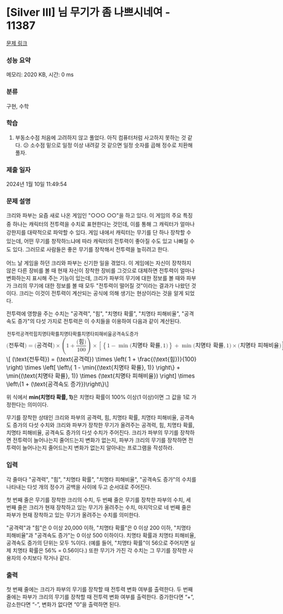 # [Silver III] 님 무기가 좀 나쁘시네여 - 11387 

[문제 링크](https://www.acmicpc.net/problem/11387) 

### 성능 요약

메모리: 2020 KB, 시간: 0 ms

### 분류

구현, 수학

### 학습

1. 부동소수점
처음에 고려하지 않고 풀었다. 아직 컴퓨터처럼 사고하지 못하는 것 같다. 😕
소수점 밑으로 일정 이상 내려갈 것 같으면 일정 숫자를 곱해 정수로 치환해 풀자.

### 제출 일자

2024년 1월 10일 11:49:54

### 문제 설명

<p><span style="line-height:1.6em">크리와 파부는 요즘 새로 나온 게임인 "○○○ ○○"을 하고 있다. 이 게임의 주요 특징 중 하나는 캐릭터의 전투력을 수치로 표현한다는 것인데, 이를 통해 그 캐릭터가 얼마나 강한지를 대략적으로 파악할 수 있다. 게임 내에서 캐릭터는 무기를 단 하나 장착할 수 있는데, 어떤 무기를 창작하느냐에 따라 캐릭터의 전투력이 좋아질 수도 있고 나빠질 수도 있다. 그러므로 사람들은 좋은 무기를 장착해서 전투력을 높히려고 한다.</span></p>

<p>어느 날 게임을 하던 크리와 파부는 신기한 일을 겪었다. 이 게임에는 자신이 장착하지 않은 다른 장비를 볼 때 현재 자신이 장착한 장비를 그것으로 대체하면 전투력이 얼마나 변화하는지 표시해 주는 기능이 있는데, 크리가 파부의 무기에 대한 정보를 볼 때와 파부가 크리의 무기에 대한 정보를 볼 때 모두 "전투력이 떨어질 것"이라는 결과가 나왔던 것이다. 크리는 이것이 전투력이 계산되는 공식에 의해 생기는 현상이라는 것을 알게 되었다.</p>

<p>전투력에 영향을 주는 수치는 "공격력", "힘", "치명타 확률", "치명타 피해비율", "공격속도 증가"의 다섯 가지로 전투력은 이 수치들을 이용하여 다음과 같이 계산된다.</p>

<p><mjx-container class="MathJax" jax="CHTML" display="true" style="font-size: 109%; position: relative;"> <mjx-math display="true" class="MJX-TEX" aria-hidden="true" style="margin-left: 0px; margin-right: 0px;"><mjx-mo class="mjx-n"><mjx-c class="mjx-c28"></mjx-c></mjx-mo><mjx-mtext class="mjx-n"><mjx-utext variant="normal" style="font-size: 82.6%; padding: 0.909em 0px 0.242em; font-family: MJXZERO, serif;">전</mjx-utext><mjx-utext variant="normal" style="font-size: 82.6%; padding: 0.909em 0px 0.242em; font-family: MJXZERO, serif;">투</mjx-utext><mjx-utext variant="normal" style="font-size: 82.6%; padding: 0.909em 0px 0.242em; font-family: MJXZERO, serif;">력</mjx-utext></mjx-mtext><mjx-mo class="mjx-n"><mjx-c class="mjx-c29"></mjx-c></mjx-mo><mjx-mo class="mjx-n" space="4"><mjx-c class="mjx-c3D"></mjx-c></mjx-mo><mjx-mo class="mjx-n" space="4"><mjx-c class="mjx-c28"></mjx-c></mjx-mo><mjx-mtext class="mjx-n"><mjx-utext variant="normal" style="font-size: 82.6%; padding: 0.909em 0px 0.242em; font-family: MJXZERO, serif;">공</mjx-utext><mjx-utext variant="normal" style="font-size: 82.6%; padding: 0.909em 0px 0.242em; font-family: MJXZERO, serif;">격</mjx-utext><mjx-utext variant="normal" style="font-size: 82.6%; padding: 0.909em 0px 0.242em; font-family: MJXZERO, serif;">력</mjx-utext></mjx-mtext><mjx-mo class="mjx-n"><mjx-c class="mjx-c29"></mjx-c></mjx-mo><mjx-mo class="mjx-n" space="3"><mjx-c class="mjx-cD7"></mjx-c></mjx-mo><mjx-mrow space="3"><mjx-mo class="mjx-s3"><mjx-c class="mjx-c28 TEX-S3"></mjx-c></mjx-mo><mjx-mn class="mjx-n"><mjx-c class="mjx-c31"></mjx-c></mjx-mn><mjx-mo class="mjx-n" space="3"><mjx-c class="mjx-c2B"></mjx-c></mjx-mo><mjx-mfrac space="3"><mjx-frac type="d"><mjx-num><mjx-nstrut type="d"></mjx-nstrut><mjx-mrow><mjx-mo class="mjx-n"><mjx-c class="mjx-c28"></mjx-c></mjx-mo><mjx-mtext class="mjx-n"><mjx-utext variant="normal" style="font-size: 82.6%; padding: 0.909em 0px 0.242em; font-family: MJXZERO, serif;">힘</mjx-utext></mjx-mtext><mjx-mo class="mjx-n"><mjx-c class="mjx-c29"></mjx-c></mjx-mo></mjx-mrow></mjx-num><mjx-dbox><mjx-dtable><mjx-line type="d"></mjx-line><mjx-row><mjx-den><mjx-dstrut type="d"></mjx-dstrut><mjx-mn class="mjx-n"><mjx-c class="mjx-c31"></mjx-c><mjx-c class="mjx-c30"></mjx-c><mjx-c class="mjx-c30"></mjx-c></mjx-mn></mjx-den></mjx-row></mjx-dtable></mjx-dbox></mjx-frac></mjx-mfrac><mjx-mo class="mjx-s3"><mjx-c class="mjx-c29 TEX-S3"></mjx-c></mjx-mo></mjx-mrow><mjx-mo class="mjx-n" space="3"><mjx-c class="mjx-cD7"></mjx-c></mjx-mo><mjx-mrow space="3"><mjx-mo class="mjx-n"><mjx-c class="mjx-c5B"></mjx-c></mjx-mo><mjx-mrow><mjx-mo class="mjx-n"><mjx-c class="mjx-c7B"></mjx-c></mjx-mo><mjx-mn class="mjx-n"><mjx-c class="mjx-c31"></mjx-c></mjx-mn><mjx-mo class="mjx-n" space="3"><mjx-c class="mjx-c2212"></mjx-c></mjx-mo><mjx-mo class="mjx-n" space="3"><mjx-c class="mjx-c6D"></mjx-c><mjx-c class="mjx-c69"></mjx-c><mjx-c class="mjx-c6E"></mjx-c></mjx-mo><mjx-texatom space="2" texclass="ORD"><mjx-mo class="mjx-n"><mjx-c class="mjx-c28"></mjx-c></mjx-mo><mjx-mtext class="mjx-n"><mjx-utext variant="normal" style="font-size: 82.6%; padding: 0.909em 0px 0.242em; font-family: MJXZERO, serif;">치</mjx-utext><mjx-utext variant="normal" style="font-size: 82.6%; padding: 0.909em 0px 0.242em; font-family: MJXZERO, serif;">명</mjx-utext><mjx-utext variant="normal" style="font-size: 82.6%; padding: 0.909em 0px 0.242em; font-family: MJXZERO, serif;">타</mjx-utext><mjx-c class="mjx-c20"></mjx-c><mjx-utext variant="normal" style="font-size: 82.6%; padding: 0.909em 0px 0.242em; font-family: MJXZERO, serif;">확</mjx-utext><mjx-utext variant="normal" style="font-size: 82.6%; padding: 0.909em 0px 0.242em; font-family: MJXZERO, serif;">률</mjx-utext></mjx-mtext><mjx-mo class="mjx-n"><mjx-c class="mjx-c2C"></mjx-c></mjx-mo><mjx-mn class="mjx-n" space="2"><mjx-c class="mjx-c31"></mjx-c></mjx-mn><mjx-mo class="mjx-n"><mjx-c class="mjx-c29"></mjx-c></mjx-mo></mjx-texatom><mjx-mo class="mjx-n"><mjx-c class="mjx-c7D"></mjx-c></mjx-mo></mjx-mrow><mjx-mo class="mjx-n" space="3"><mjx-c class="mjx-c2B"></mjx-c></mjx-mo><mjx-mo class="mjx-n" space="3"><mjx-c class="mjx-c6D"></mjx-c><mjx-c class="mjx-c69"></mjx-c><mjx-c class="mjx-c6E"></mjx-c></mjx-mo><mjx-texatom space="2" texclass="ORD"><mjx-mo class="mjx-n"><mjx-c class="mjx-c28"></mjx-c></mjx-mo><mjx-mtext class="mjx-n"><mjx-utext variant="normal" style="font-size: 82.6%; padding: 0.909em 0px 0.242em; font-family: MJXZERO, serif;">치</mjx-utext><mjx-utext variant="normal" style="font-size: 82.6%; padding: 0.909em 0px 0.242em; font-family: MJXZERO, serif;">명</mjx-utext><mjx-utext variant="normal" style="font-size: 82.6%; padding: 0.909em 0px 0.242em; font-family: MJXZERO, serif;">타</mjx-utext><mjx-c class="mjx-c20"></mjx-c><mjx-utext variant="normal" style="font-size: 82.6%; padding: 0.909em 0px 0.242em; font-family: MJXZERO, serif;">확</mjx-utext><mjx-utext variant="normal" style="font-size: 82.6%; padding: 0.909em 0px 0.242em; font-family: MJXZERO, serif;">률</mjx-utext></mjx-mtext><mjx-mo class="mjx-n"><mjx-c class="mjx-c2C"></mjx-c></mjx-mo><mjx-mn class="mjx-n" space="2"><mjx-c class="mjx-c31"></mjx-c></mjx-mn><mjx-mo class="mjx-n"><mjx-c class="mjx-c29"></mjx-c></mjx-mo></mjx-texatom><mjx-mo class="mjx-n" space="3"><mjx-c class="mjx-cD7"></mjx-c></mjx-mo><mjx-mo class="mjx-n" space="3"><mjx-c class="mjx-c28"></mjx-c></mjx-mo><mjx-mtext class="mjx-n"><mjx-utext variant="normal" style="font-size: 82.6%; padding: 0.909em 0px 0.242em; font-family: MJXZERO, serif;">치</mjx-utext><mjx-utext variant="normal" style="font-size: 82.6%; padding: 0.909em 0px 0.242em; font-family: MJXZERO, serif;">명</mjx-utext><mjx-utext variant="normal" style="font-size: 82.6%; padding: 0.909em 0px 0.242em; font-family: MJXZERO, serif;">타</mjx-utext><mjx-c class="mjx-c20"></mjx-c><mjx-utext variant="normal" style="font-size: 82.6%; padding: 0.909em 0px 0.242em; font-family: MJXZERO, serif;">피</mjx-utext><mjx-utext variant="normal" style="font-size: 82.6%; padding: 0.909em 0px 0.242em; font-family: MJXZERO, serif;">해</mjx-utext><mjx-utext variant="normal" style="font-size: 82.6%; padding: 0.909em 0px 0.242em; font-family: MJXZERO, serif;">비</mjx-utext><mjx-utext variant="normal" style="font-size: 82.6%; padding: 0.909em 0px 0.242em; font-family: MJXZERO, serif;">율</mjx-utext></mjx-mtext><mjx-mo class="mjx-n"><mjx-c class="mjx-c29"></mjx-c></mjx-mo><mjx-mo class="mjx-n"><mjx-c class="mjx-c5D"></mjx-c></mjx-mo></mjx-mrow><mjx-mo class="mjx-n" space="3"><mjx-c class="mjx-cD7"></mjx-c></mjx-mo><mjx-mrow space="3"><mjx-mo class="mjx-n"><mjx-c class="mjx-c7B"></mjx-c></mjx-mo><mjx-mn class="mjx-n"><mjx-c class="mjx-c31"></mjx-c></mjx-mn><mjx-mo class="mjx-n" space="3"><mjx-c class="mjx-c2B"></mjx-c></mjx-mo><mjx-mo class="mjx-n" space="3"><mjx-c class="mjx-c28"></mjx-c></mjx-mo><mjx-mtext class="mjx-n"><mjx-utext variant="normal" style="font-size: 82.6%; padding: 0.909em 0px 0.242em; font-family: MJXZERO, serif;">공</mjx-utext><mjx-utext variant="normal" style="font-size: 82.6%; padding: 0.909em 0px 0.242em; font-family: MJXZERO, serif;">격</mjx-utext><mjx-utext variant="normal" style="font-size: 82.6%; padding: 0.909em 0px 0.242em; font-family: MJXZERO, serif;">속</mjx-utext><mjx-utext variant="normal" style="font-size: 82.6%; padding: 0.909em 0px 0.242em; font-family: MJXZERO, serif;">도</mjx-utext><mjx-c class="mjx-c20"></mjx-c><mjx-utext variant="normal" style="font-size: 82.6%; padding: 0.909em 0px 0.242em; font-family: MJXZERO, serif;">증</mjx-utext><mjx-utext variant="normal" style="font-size: 82.6%; padding: 0.909em 0px 0.242em; font-family: MJXZERO, serif;">가</mjx-utext></mjx-mtext><mjx-mo class="mjx-n"><mjx-c class="mjx-c29"></mjx-c></mjx-mo><mjx-mo class="mjx-n"><mjx-c class="mjx-c7D"></mjx-c></mjx-mo></mjx-mrow></mjx-math><mjx-assistive-mml unselectable="on" display="block"><math xmlns="http://www.w3.org/1998/Math/MathML" display="block"><mo stretchy="false">(</mo><mtext>전투력</mtext><mo stretchy="false">)</mo><mo>=</mo><mo stretchy="false">(</mo><mtext>공격력</mtext><mo stretchy="false">)</mo><mo>×</mo><mrow data-mjx-texclass="INNER"><mo data-mjx-texclass="OPEN">(</mo><mn>1</mn><mo>+</mo><mfrac><mrow><mo stretchy="false">(</mo><mtext>힘</mtext><mo stretchy="false">)</mo></mrow><mn>100</mn></mfrac><mo data-mjx-texclass="CLOSE">)</mo></mrow><mo>×</mo><mrow data-mjx-texclass="INNER"><mo data-mjx-texclass="OPEN">[</mo><mrow data-mjx-texclass="INNER"><mo data-mjx-texclass="OPEN">{</mo><mn>1</mn><mo>−</mo><mo data-mjx-texclass="OP" movablelimits="true">min</mo><mrow data-mjx-texclass="ORD"><mo stretchy="false">(</mo><mtext>치명타 확률</mtext><mo>,</mo><mn>1</mn><mo stretchy="false">)</mo></mrow><mo data-mjx-texclass="CLOSE">}</mo></mrow><mo>+</mo><mo data-mjx-texclass="OP" movablelimits="true">min</mo><mrow data-mjx-texclass="ORD"><mo stretchy="false">(</mo><mtext>치명타 확률</mtext><mo>,</mo><mn>1</mn><mo stretchy="false">)</mo></mrow><mo>×</mo><mo stretchy="false">(</mo><mtext>치명타 피해비율</mtext><mo stretchy="false">)</mo><mo data-mjx-texclass="CLOSE">]</mo></mrow><mo>×</mo><mrow data-mjx-texclass="INNER"><mo data-mjx-texclass="OPEN">{</mo><mn>1</mn><mo>+</mo><mo stretchy="false">(</mo><mtext>공격속도 증가</mtext><mo stretchy="false">)</mo><mo data-mjx-texclass="CLOSE">}</mo></mrow></math></mjx-assistive-mml><span aria-hidden="true" class="no-mathjax mjx-copytext">\[ (\text{전투력}) = (\text{공격력}) \times  \left( 1 + \frac{(\text{힘})}{100} \right) \times \left[ \left\{ 1 - \min{(\text{치명타 확률}, 1)} \right\} + \min{(\text{치명타 확률}, 1)} \times (\text{치명타 피해비율}) \right] \times \left\{1 + (\text{공격속도 증가})\right\}\]</span> </mjx-container></p>

<p>위 식에서 <strong>min(치명타 확률, 1)</strong>은 치명타 확률이 100% 이상(1 이상)이면 그 값을 1로 가정한다는 의미이다.</p>

<p>무기를 장착한 상태인 크리와 파부의 공격력, 힘, 치명타 확률, 치명타 피해비율, 공격속도 증가의 다섯 수치와 크리와 파부가 장착한 무기가 올려주는 공격력, 힘, 치명타 확률, 치명타 피해비율, 공격속도 증가의 다섯 수치가 주어진다. 크리가 파부의 무기를 장착하면 전투력이 늘어나는지 줄어드는지 변화가 없는지, 파부가 크리의 무기를 장착하면 전투력이 늘어나는지 줄어드는지 변화가 없는지 알아내는 프로그램을 작성하라.</p>

### 입력 

 <p>각 줄마다 "공격력", "힘", "치명타 확률", "치명타 피해비율", "공격속도 증가"의 수치를 나타내는 다섯 개의 정수가 공백을 사이에 두고 순서대로 주어진다.</p>

<p>첫 번째 줄은 무기를 장착한 크리의 수치, 두 번째 줄은 무기를 장착한 파부의 수치, 세 번째 줄은 크리가 현재 장착하고 있는 무기가 올려주는 수치, 마지막으로 네 번째 줄은 파부가 현재 장착하고 있는 무기가 올려주는 수치를 의미한다.</p>

<p>"공격력"과 "힘"은 0 이상 20,000 이하, "치명타 확률"은 0 이상 200 이하, "치명타 피해비율"과 "공격속도 증가"는 0 이상 500 이하이다. 치명타 확률과 치명타 피해비율, 공격속도 증가의 단위는 모두 %이다. (예를 들어, "치명타 확률"이 56으로 주어지면 실제 치명타 확률은 56% = 0.56이다.) 또한 무기가 가진 각 수치는 그 무기를 장작한 사용자의 수치보다 작거나 같다.</p>

### 출력 

 <p>첫 번째 줄에는 크리가 파부의 무기를 장착할 때 전투력 변화 여부를 출력한다. 두 번째 줄에는 파부가 크리의 무기를 장착할 때 전투력 변화 여부를 출력한다. 증가한다면 “+”, 감소한다면 “-”, 변화가 없다면 “0”을 출력하면 된다.</p>

